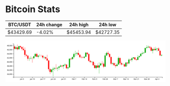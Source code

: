 # Bitcoin Stats

BTC/USDT|24h change|24h high|24h low|
|---|---|---|---|
|$43429.69|-4.02%|$45453.94|$42727.35|

<img src="./chart.svg">
